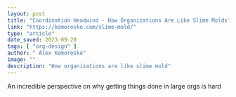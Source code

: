 ```yaml
---
layout: post
title: "Coordination Headwind - How Organizations Are Like Slime Molds"
link: "https://komoroske.com/slime-mold/"
type: "article"
date_saved: 2023-09-20
tags: [ "org-design" ]
author: " Alex Komoroske"
image: ""
description: "How organizations are like slime mold"
---
```


An incredible perspective on why getting things done in large orgs is hard